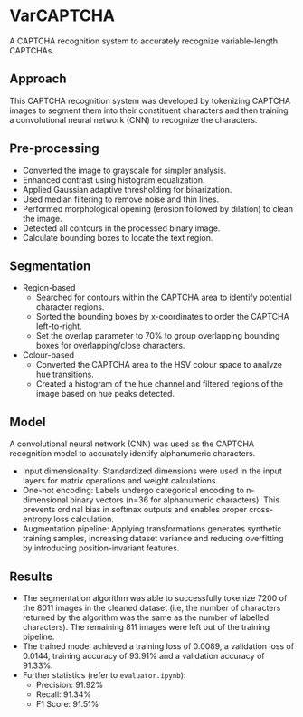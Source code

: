 # VarCAPTCHA
A CAPTCHA recognition system to accurately recognize variable-length CAPTCHAs.

## Approach
This CAPTCHA recognition system was developed by tokenizing CAPTCHA images to segment them into their constituent characters and then training a convolutional neural network (CNN) to recognize the characters.

## Pre-processing
* Converted the image to grayscale for simpler analysis.
* Enhanced contrast using histogram equalization.
* Applied Gaussian adaptive thresholding for binarization.
* Used median filtering to remove noise and thin lines.
* Performed morphological opening (erosion followed by dilation) to clean the image.
* Detected all contours in the processed binary image.
* Calculate bounding boxes to locate the text region.

## Segmentation
* Region-based
    * Searched for contours within the CAPTCHA area to identify potential character regions.
    * Sorted the bounding boxes by x-coordinates to order the CAPTCHA left-to-right.
    * Set the overlap parameter to 70% to group overlapping bounding boxes for overlapping/close characters.
* Colour-based
    * Converted the CAPTCHA area to the HSV colour space to analyze hue transitions.
    * Created a histogram of the hue channel and filtered regions of the image based on hue peaks detected.

## Model
A convolutional neural network (CNN) was used as the CAPTCHA recognition model to accurately identify alphanumeric characters.

* Input dimensionality: Standardized dimensions were used in the input layers for matrix operations and weight calculations.
* One-hot encoding: Labels undergo categorical encoding to n-dimensional binary vectors (n=36 for alphanumeric characters). This prevents ordinal bias in softmax outputs and enables proper cross-entropy loss calculation.
* Augmentation pipeline: Applying transformations generates synthetic training samples, increasing dataset variance and reducing overfitting by introducing position-invariant features.

## Results
* The segmentation algorithm was able to successfully tokenize 7200 of the 8011 images in the cleaned dataset (i.e, the number of characters returned by the algorithm was the same as the number of labelled characters). The remaining 811 images were left out of the training pipeline.
* The trained model achieved a training loss of 0.0089, a validation loss of 0.0144, training accuracy of 93.91% and a validation accuracy of 91.33%.
* Further statistics (refer to `evaluator.ipynb`):
    * Precision: 91.92%
    * Recall: 91.34%
    * F1 Score: 91.51%
